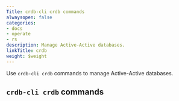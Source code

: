 ```yaml
---
Title: crdb-cli crdb commands
alwaysopen: false
categories:
- docs
- operate
- rs
description: Manage Active-Active databases.
linkTitle: crdb
weight: $weight
---
```


Use `crdb-cli crdb` commands to manage Active-Active databases.

## `crdb-cli crdb` commands


